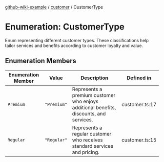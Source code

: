 [github-wiki-example](../wiki/Home) / [customer](../wiki/customer) / CustomerType

# Enumeration: CustomerType

Enum representing different customer types.
These classifications help tailor services and benefits according to customer loyalty and value.

## Enumeration Members

| Enumeration Member | Value | Description | Defined in |
| ------ | ------ | ------ | ------ |
| `Premium` | `"Premium"` | Represents a premium customer who enjoys additional benefits, discounts, and services. | customer.ts:17 |
| `Regular` | `"Regular"` | Represents a regular customer who receives standard services and pricing. | customer.ts:15 |
